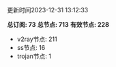 更新时间2023-12-31 13:12:33

**总订阅: 73**
**总节点: 713**
**有效节点: 228**
- v2ray节点: 211
- ss节点: 16
- trojan节点: 1
